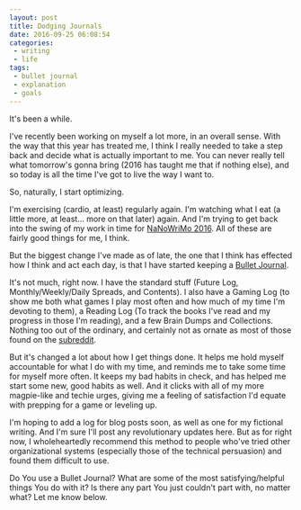 ```yaml
---
layout: post
title: Dodging Journals
date: 2016-09-25 06:08:54
categories:
 - writing
 - life
tags:
 - bullet journal
 - explanation
 - goals
---
```


It's been a while.

I've recently been working on myself a lot more, in an overall
sense. With the way that this year has treated me, I think I really
needed to take a step back and decide what is actually important to
me. You can never really tell what tomorrow's gonna bring (2016 has
taught me that if nothing else), and so today is all the time I've got
to live the way I want to.

So, naturally, I start optimizing.

<!-- more -->

I'm exercising (cardio, at least) regularly again. I'm watching what I
eat (a little more, at least... more on that later) again. And I'm
trying to get back into the swing of my work in time for
[NaNoWriMo 2016][nano]. All of these are fairly good things for me, I
think.

But the biggest change I've made as of late, the one that I think has
effected how I think and act each day, is that I have started keeping
a [Bullet Journal][bujo].

It's not much, right now. I have the standard stuff (Future Log,
Monthly/Weekly/Daily Spreads, and Contents). I also have a Gaming Log
(to show me both what games I play most often and how much of my time
I'm devoting to them), a Reading Log (To track the books I've read and
my progress in those I'm reading), and a few Brain Dumps and
Collections. Nothing too out of the ordinary, and certainly not as
ornate as most of those found on the [subreddit][redd].

But it's changed a lot about how I get things done. It helps me hold
myself accountable for what I do with my time, and reminds me to take
some time for myself more often. It keeps my bad habits in check, and
has helped me start some new, good habits as well. And it clicks with
all of my more magpie-like and techie urges, giving me a feeling of
satisfaction I'd equate with prepping for a game or leveling up.

I'm hoping to add a log for blog posts soon, as well as one for my
fictional writing. And I'm sure I'll post any revolutionary updates
here. But as for right now, I wholeheartedly recommend this method to
people who've tried other organizational systems (especially those of
the technical persuasion) and found them difficult to use.

Do You use a Bullet Journal? What are some of the most
satisfying/helpful things You do with it? Is there any part You just
couldn't part with, no matter what? Let me know below.

[nano]: http://nanowrimo.org/
[bujo]: http://bulletjournal.com/
[redd]: https://www.reddit.com/r/bulletjournal

